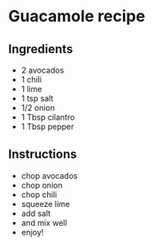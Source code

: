 # Guacamole recipe


## Ingredients

- 2 avocados
- 1 chili
- 1 lime
- 1 tsp salt
- 1/2 onion
- 1 Tbsp cilantro
- 1 Tbsp pepper


## Instructions

- chop avocados
- chop onion
- chop chili
- squeeze lime
- add salt
- and mix well
- enjoy!
